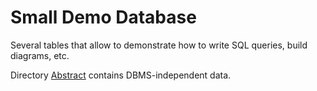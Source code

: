 Small Demo Database
===================

Several tables that allow to demonstrate how to write SQL queries,
build diagrams, etc.

Directory [Abstract](Abstract/Readme.md) contains DBMS-independent data.
